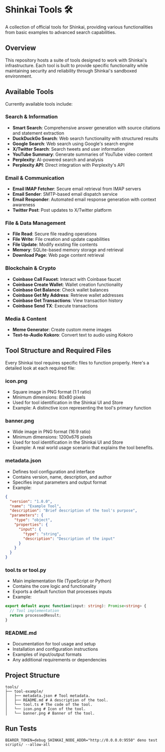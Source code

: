 # Shinkai Tools 🛠️

A collection of official tools for Shinkai, providing various functionalities from basic examples to advanced search capabilities.

## Overview

This repository hosts a suite of tools designed to work with Shinkai's infrastructure. Each tool is built to provide specific functionality while maintaining security and reliability through Shinkai's sandboxed environment.

## Available Tools

Currently available tools include:

### Search & Information
- **Smart Search**: Comprehensive answer generation with source citations and statement extraction
- **DuckDuckGo Search**: Web search functionality with structured results
- **Google Search**: Web search using Google's search engine
- **X/Twitter Search**: Search tweets and user information
- **YouTube Summary**: Generate summaries of YouTube video content
- **Perplexity**: AI-powered search and analysis
- **Perplexity API**: Direct integration with Perplexity's API

### Email & Communication
- **Email IMAP Fetcher**: Secure email retrieval from IMAP servers
- **Email Sender**: SMTP-based email dispatch service
- **Email Responder**: Automated email response generation with context awareness
- **Twitter Post**: Post updates to X/Twitter platform

### File & Data Management
- **File Read**: Secure file reading operations
- **File Write**: File creation and update capabilities
- **File Update**: Modify existing file contents
- **Memory**: SQLite-based memory storage and retrieval
- **Download Page**: Web page content retrieval

### Blockchain & Crypto
- **Coinbase Call Faucet**: Interact with Coinbase faucet
- **Coinbase Create Wallet**: Wallet creation functionality
- **Coinbase Get Balance**: Check wallet balances
- **Coinbase Get My Address**: Retrieve wallet addresses
- **Coinbase Get Transactions**: View transaction history
- **Coinbase Send TX**: Execute transactions

### Media & Content
- **Meme Generator**: Create custom meme images
- **Text-to-Audio Kokoro**: Convert text to audio using Kokoro

## Tool Structure and Required Files

Every Shinkai tool requires specific files to function properly. Here's a detailed look at each required file:

### icon.png
- Square image in PNG format (1:1 ratio)
- Minimum dimensions: 80x80 pixels
- Used for tool identification in the Shinkai UI and Store
- Example: A distinctive icon representing the tool's primary function

### banner.png
- Wide image in PNG format (16:9 ratio)
- Minimum dimensions: 1200x676 pixels
- Used for tool identification in the Shinkai UI and Store
- Example: A real world usage scenario that explains the tool benefits.

### metadata.json
- Defines tool configuration and interface
- Contains version, name, description, and author
- Specifies input parameters and output format
- Example:
```json
{
  "version": "1.0.0",
  "name": "Example Tool",
  "description": "Brief description of the tool's purpose",
  "parameters": {
    "type": "object",
    "properties": {
      "input": {
        "type": "string",
        "description": "Description of the input"
      }
    }
  }
}
```

### tool.ts or tool.py
- Main implementation file (TypeScript or Python)
- Contains the core logic and functionality
- Exports a default function that processes inputs
- Example:
```typescript
export default async function(input: string): Promise<string> {
  // Tool implementation
  return processedResult;
}
```

### README.md
- Documentation for tool usage and setup
- Installation and configuration instructions
- Examples of input/output formats
- Any additional requirements or dependencies

## Project Structure
```
tools/
├── tool-example/
│   ├── metadata.json # Tool metadata.
│   ├── README.md # A description of the tool.
│   └── tool.ts # The code of the tool.
│   └── icon.png # Icon of the tool.
│   └── banner.png # Banner of the tool.
```

## Run Tests
```
BEARER_TOKEN=debug SHINKAI_NODE_ADDR="http://0.0.0.0:9550" deno test scripts/ --allow-all
```
